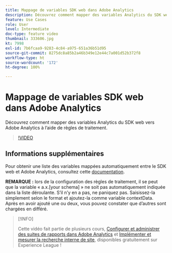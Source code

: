 ```yaml
---
title: Mappage de variables SDK web dans Adobe Analytics
description: Découvrez comment mapper des variables Analytics du SDK web vers Adobe Analytics à lʼaide de règles de traitement.
feature: Use Cases
role: User
level: Intermediate
doc-type: feature video
thumbnail: 333606.jpg
kt: 7998
exl-id: 7b6fcaa9-9283-4c84-a975-651a36b51d95
source-git-commit: 8275dc8a85b2a46b349e12e44c7a001d52b372f8
workflow-type: ht
source-wordcount: '172'
ht-degree: 100%

---
```


# Mappage de variables SDK web dans Adobe Analytics

Découvrez comment mapper des variables Analytics du SDK web vers Adobe Analytics à lʼaide de règles de traitement.

>[!VIDEO](https://video.tv.adobe.com/v/333606/?quality=12&learn=on)

## Informations supplémentaires

Pour obtenir une liste des variables mappées automatiquement entre le SDK web et Adobe Analytics, consultez cette [documentation](https://experienceleague.adobe.com/docs/experience-platform/edge/data-collection/adobe-analytics/automatically-mapped-vars.html?lang=fr).

**REMARQUE :** lors de la configuration des règles de traitement, il se peut que la variable « a.x.[your schema] » ne soit pas automatiquement indiquée dans la liste déroulante. S’il n’y en a pas, ne paniquez pas. Saisissez-la simplement selon le format et ajoutez-la comme variable contextData. Après en avoir ajouté une ou deux, vous pouvez constater que d’autres sont chargées en différé.

>[!INFO]
>
> Cette vidéo fait partie de plusieurs cours, [Configurer et administrer des suites de rapports dans Adobe Analytics](https://experienceleague.adobe.com/?recommended=Analytics-A-1-2021.1.administration) et [Implémenter et mesurer la recherche interne de site](https://experienceleague.adobe.com/?recommended=Analytics-U-1-2021.1.search), disponibles gratuitement sur Experience League !
